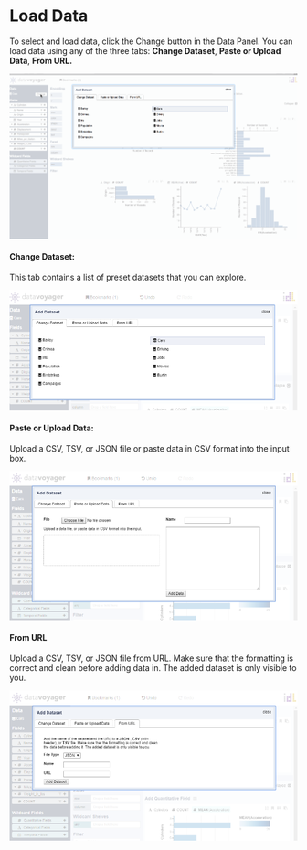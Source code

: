 # Load Data

To select and load data, click the Change button in the Data Panel. You can load data using any of the three tabs: **Change Dataset**, **Paste or Upload Data**, **From URL.**

![Data Selector](.gitbook/assets/data_selector.gif)

#### Change Dataset:

This tab contains a list of preset datasets that you can explore. 

![Data Selector: Change Dataset Tab](.gitbook/assets/changedataset.PNG)



#### Paste or Upload Data:

Upload a CSV, TSV, or JSON file or paste data in CSV format into the input box. 

![Data Selector: Paste or Upload Data Tab](.gitbook/assets/pasteoruploaddata.PNG)

#### From URL

Upload a CSV, TSV, or JSON file from URL. Make sure that the formatting is correct and clean before adding data in. The added dataset is only visible to you. 

![Data Selector: From URL Tab](.gitbook/assets/fromurl.PNG)

